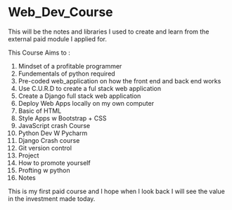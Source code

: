 # Web_Dev_Course
This will be the notes and libraries I used to create and learn from the external paid module I applied for.

This Course Aims to :
1. Mindset of a profitable programmer
2. Fundementals of python required
3. Pre-coded web_application on how the front end and back end works
4. Use C.U.R.D to create a ful stack web application
5. Create a Django full stack web application
6. Deploy Web Apps locally on my own computer
7. Basic of HTML
8. Style Apps w Bootstrap + CSS
9. JavaScript crash Course
10. Python Dev W Pycharm
11. Django Crash course
12. Git version control
13. Project
14. How to promote yourself
15. Profting w python
16. Notes

This is my first paid course and I hope when I look back I will see the value in the investment made today.

